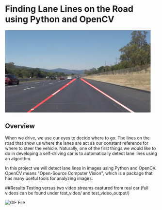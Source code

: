 # **Finding Lane Lines on the Road using Python and OpenCV** 

<img src="examples/laneLines_thirdPass.jpg" width="480" alt="Combined Image" />

Overview
---

When we drive, we use our eyes to decide where to go.  The lines on the road that show us where the lanes are act as our constant reference for where to steer the vehicle.  Naturally, one of the first things we would like to do in developing a self-driving car is to automatically detect lane lines using an algorithm.

In this project we will detect lane lines in images using Python and OpenCV.  OpenCV means "Open-Source Computer Vision", which is a package that has many useful tools for analyzing images.

##Results 
Testing versus two video streams captured from real car (full videos can be found under test_video/ and test_video_output/)

![GIF File](test_videos_output/solidWhiteRight.gif)
